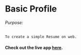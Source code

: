# Basic Profile

###### Purpose:
    To create a simple Resume on web.

#### Check out the live app [here](https://vijayalakshmimunagala-brs.github.io/goal3/).
